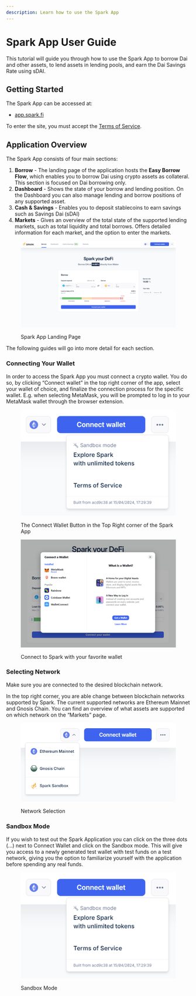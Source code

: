 ```yaml
---
description: Learn how to use the Spark App
---
```


# Spark App User Guide

This tutorial will guide you through how to use the Spark App to borrow Dai and other assets, to lend assets in lending pools, and earn the Dai Savings Rate using sDAI.

## Getting Started

The Spark App can be accessed at:

* [app.spark.fi](http://app.spark.fi)

To enter the site, you must accept the [Terms of Service](https://spark.fi/terms-of-use.html).

## Application Overview

The Spark App consists of four main sections:

1. **Borrow** - The landing page of the application hosts the **Easy Borrow Flow**, which enables you to borrow Dai using crypto assets as collateral. This section is focused on Dai borrowing only.
2. **Dashboard** - Shows the state of your borrow and lending position. On the Dashboard you can also manage lending and borrow positions of any supported asset.
3. **Cash & Savings** - Enables you to deposit stablecoins to earn savings such as Savings Dai (sDAI)
4. **Markets** - Gives an overview of the total state of the supported lending markets, such as total liquidity and total borrows. Offers detailed information for each market, and the option to enter the markets.

<figure><img src="../../.gitbook/assets/landing.png" alt=""><figcaption><p>Spark App Landing Page</p></figcaption></figure>

The following guides will go into more detail for each section.

### Connecting Your Wallet

In order to access the Spark App you must connect a crypto wallet. You do so, by clicking “Connect wallet” in the top right corner of the app, select your wallet of choice, and finalize the connection process for the specific wallet. E.g. when selecting MetaMask, you will be prompted to log in to your MetaMask wallet through the browser extension.

<figure><img src="../../.gitbook/assets/sandbox.png" alt=""><figcaption><p>The Connect Wallet Button in the Top Right corner of the Spark App</p></figcaption></figure>

<figure><img src="../../.gitbook/assets/wallet.png" alt=""><figcaption><p>Connect to Spark with your favorite wallet</p></figcaption></figure>

### Selecting Network

Make sure you are connected to the desired blockchain network.

In the top right corner, you are able change between blockchain networks supported by Spark. The current supported networks are Ethereum Mainnet and Gnosis Chain. You can find an overview of what assets are supported on which network on the “Markets” page.

<figure><img src="../../.gitbook/assets/network.png" alt=""><figcaption><p>Network Selection</p></figcaption></figure>

### Sandbox Mode

If you wish to test out the Spark Application you can click on the three dots (…) next to Connect Wallet  and click on the Sandbox mode. This will give you access to a newly generated test wallet with test funds on a test network, giving you the option to familiarize yourself with the application before spending any real funds.

<figure><img src="../../.gitbook/assets/sandbox (1).png" alt=""><figcaption><p>Sandbox Mode</p></figcaption></figure>
